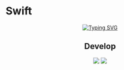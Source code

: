 # Swift
<html>
<div align="center">
<a href="https://git.io/typing-svg"><img src="https://readme-typing-svg.demolab.com?font=Lexend&center=true&pause=1000&width=500&lines=I+Study+Swift" alt="Typing SVG" /></a>
 <h2>Develop</h2>
<img src="https://img.shields.io/badge/Swift-F05138?style=for-the-badge&logo=Swift&logoColor=white">
<img src="https://img.shields.io/badge/Xcode-147EFB?style=for-the-badge&logo=Xcode&logoColor=white">
